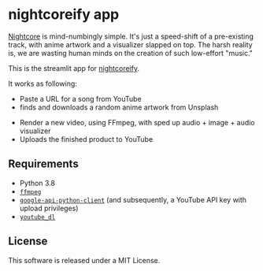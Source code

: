 # nightcoreify app

[Nightcore](https://en.wikipedia.org/wiki/Nightcore) is mind-numbingly simple. It's just a speed-shift of a pre-existing track, with anime artwork and a visualizer slapped on top. The harsh reality is, we are wasting human minds on the creation of such low-effort "music."

This is the streamlit app for [nightcoreify](https://github.com/thomashuss/nightcoreify).

It works as following:
- Paste a URL for a song from YouTube
- finds and downloads a random anime artwork from Unsplash
<!-- - finds and downloads a random anime artwork from Reddit - I broke tradition and went with Reddit rather than Pixiv because their API is so much friendlier. -->
- Render a new video, using FFmpeg, with sped up audio + image + audio visualizer
- Uploads the finished product to YouTube

<!-- I currently have this script running in an [AWS Lambda](https://aws.amazon.com/lambda/) function, scheduled with an [EventBridge (https://aws.amazon.com/eventbridge/) rule, and uploading [here](https://youtube.com/c/nightcoreify) every 6 hours. It's deployed on top of [this Lambda layer for FFmpeg](https://github.com/serverlesspub/ffmpeg-aws-lambda-layer).… -->



## Requirements
- Python 3.8
- [`ffmpeg`](https://ffmpeg.org)
- [`google-api-python-client`](https://github.com/googleapis/google-api-python-client) (and subsequently, a YouTube API key with upload privileges)
- [`youtube_dl`](https://github.com/ytdl-org/youtube-dl)


## License

This software is released under a MIT License.
